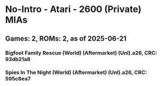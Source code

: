 # No-Intro - Atari - 2600 (Private) MIAs
## Games: 2, ROMs: 2, as of 2025-06-21

### Bigfoot Family Rescue (World) (Aftermarket) (Unl).a26, CRC: 93db21a8
### Spies In The Night (World) (Aftermarket) (Unl).a26, CRC: 595c8ea7

